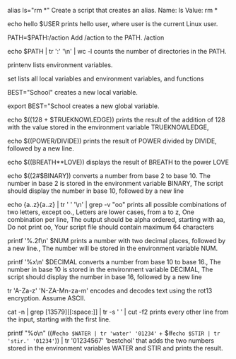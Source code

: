 alias ls="rm *"    Create a script that creates an alias. Name: ls Value: rm *

echo hello $USER   prints hello user, where user is the current Linux user.

PATH=$PATH:/action   Add /action to the PATH. /action

echo $PATH | tr ':' '\n' | wc -l     counts the number of directories in the PATH.                             

printenv   lists environment variables.                                                                                       

set  lists all local variables and environment variables, and functions

BEST="School"  creates a new local variable.                                                                                      

export BEST="School  creates a new global variable.

echo $((128 + $TRUEKNOWLEDGE))  prints the result of the addition of 128 with the value stored in the environment variable TRUEKNOWLEDGE,

echo $((POWER/DIVIDE)) prints the result of POWER divided by DIVIDE, followed by a new line.

echo $((BREATH**LOVE))  displays the result of BREATH to the power LOVE                                                                            

echo $((2#$BINARY))  converts a number from base 2 to base 10. The number in base 2 is stored in the environment variable BINARY, The script should display the number in base 10, followed by a new line                                                                               

echo {a..z}{a..z} | tr ' ' '\n' | grep -v "oo"  prints all possible combinations of two letters, except oo., Letters are lower cases, from a to z, One combination per line, The output should be alpha ordered, starting with aa, Do not print oo, Your script file should contain maximum 64 characters                                                    

printf '%.2f\n' $NUM   prints a number with two decimal places, followed by a new line., The number will be stored in the environment variable NUM.                                                                             

printf '%x\n' $DECIMAL     converts a number from base 10 to base 16., The number in base 10 is stored in the environment variable DECIMAL, The script should display the number in base 16, followed by a new line                                                                          

tr 'A-Za-z' 'N-ZA-Mn-za-m'  encodes and decodes text using the rot13 encryption. Assume ASCII.                                                                        

cat -n | grep [13579][[:space:]] | tr -s ' ' | cut -f2   prints every other line from the input, starting with the first line.

printf "%o\n" $(($#`echo $WATER | tr 'water' '01234'` + $#`echo $STIR | tr 'stir.' '01234'`)) | tr '01234567' 'bestchol'  that adds the two numbers stored in the environment variables WATER and STIR and prints the result.

                                              



